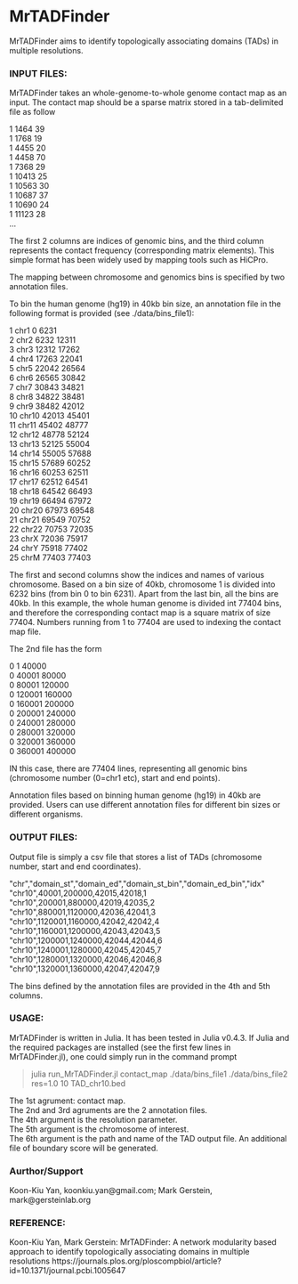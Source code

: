 # MrTADFinder
MrTADFinder aims to identify topologically associating domains (TADs) in multiple resolutions.


<h3>INPUT FILES:</h3> 

MrTADFinder takes an whole-genome-to-whole genome contact map as an input. The contact map should be a sparse matrix stored in a tab-delimited file as follow

1	1464	39  
1	1768	19  
1	4455	20  
1	4458	70  
1	7368	29  
1	10413	25  
1	10563	30    
1	10687	37  
1	10690	24    
1	11123	28  
...  

The first 2 columns are indices of genomic bins, and the third column represents the contact frequency (corresponding matrix elements). This simple format has been widely used by mapping tools such as HiCPro.

The mapping between chromosome and genomics bins is specified by two annotation files. 

To bin the human genome (hg19) in 40kb bin size, an annotation file in the following format is provided (see ./data/bins_file1):

1	chr1	0	6231  
2	chr2	6232	12311  
3	chr3	12312	17262  
4	chr4	17263	22041  
5	chr5	22042	26564  
6	chr6	26565	30842  
7	chr7	30843	34821  
8	chr8	34822	38481  
9	chr9	38482	42012  
10	chr10	42013	45401  
11	chr11	45402	48777  
12	chr12	48778	52124  
13	chr13	52125	55004  
14	chr14	55005	57688  
15	chr15	57689	60252  
16	chr16	60253	62511  
17	chr17	62512	64541  
18	chr18	64542	66493  
19	chr19	66494	67972  
20	chr20	67973	69548  
21	chr21	69549	70752  
22	chr22	70753	72035  
23	chrX	72036	75917  
24	chrY	75918	77402  
25	chrM	77403	77403  

The first and second columns show the indices and names of various chromosome. Based on a bin size of 40kb, chromosome 1 is divided into 6232 bins (from bin 0 to bin 6231). Apart from the last bin, all the bins are 40kb. In this example, the whole human genome is divided int 77404 bins, and therefore the corresponding contact map is a square matrix of size 77404. Numbers running from 1 to 77404 are used to indexing the contact map file.

The 2nd file has the form

0	1	40000  
0	40001	80000  
0	80001	120000  
0	120001	160000  
0	160001	200000  
0	200001	240000  
0	240001	280000  
0	280001	320000  
0	320001	360000  
0	360001	400000  

IN this case, there are 77404 lines, representing all genomic bins (chromosome number (0=chr1 etc), start and end points).  

Annotation files based on binning human genome (hg19) in 40kb are provided. Users can use different annotation files for different bin sizes or different organisms.

<h3>OUTPUT FILES:</h3> 

Output file is simply a csv file that stores a list of TADs (chromosome number, start and end coordinates).

"chr","domain_st","domain_ed","domain_st_bin","domain_ed_bin","idx"  
"chr10",40001,200000,42015,42018,1  
"chr10",200001,880000,42019,42035,2  
"chr10",880001,1120000,42036,42041,3  
"chr10",1120001,1160000,42042,42042,4  
"chr10",1160001,1200000,42043,42043,5  
"chr10",1200001,1240000,42044,42044,6  
"chr10",1240001,1280000,42045,42045,7  
"chr10",1280001,1320000,42046,42046,8  
"chr10",1320001,1360000,42047,42047,9  

The bins defined by the annotation files are provided in the 4th and 5th columns.

<h3>USAGE:</h3>

MrTADFinder is written in Julia. It has been tested in Julia v0.4.3. If Julia and the required packages are installed (see the first few lines in MrTADFinder.jl), one could simply run in the command prompt

> julia run_MrTADFinder.jl contact_map ./data/bins_file1 ./data/bins_file2 res=1.0 10 TAD_chr10.bed

The 1st agrument: contact map.  
The 2nd and 3rd agruments are the 2 annotation files.  
The 4th argument is the resolution parameter.  
The 5th argument is the chromosome of interest.  
The 6th argument is the path and name of the TAD output file. An additional file of boundary score will be generated.

<h3>Aurthor/Support</h3>
Koon-Kiu Yan, koonkiu.yan@gmail.com; Mark Gerstein, mark@gersteinlab.org

<h3>REFERENCE:</h3>
Koon-Kiu Yan, Mark Gerstein: MrTADFinder: A network modularity based approach to identify topologically associating domains in multiple resolutions
https://journals.plos.org/ploscompbiol/article?id=10.1371/journal.pcbi.1005647


